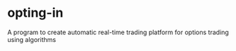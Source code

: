 # opting-in
A program to create automatic real-time trading platform for options trading using algorithms
